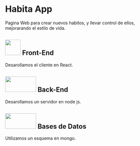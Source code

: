 # Habita App
Pagina Web para crear nuevos habitos, y llevar control de ellos, mejorarando el estilo de vida.

<h2> <img src= "https://upload.wikimedia.org/wikipedia/commons/a/a7/React-icon.svg" width="50" height="50" text-align: center display: block > Front-End  </h2>
Desarollamos el cliente en React.

<h2> <img src= "https://upload.wikimedia.org/wikipedia/commons/d/d9/Node.js_logo.svg" width="100" height="50"> Back-End </h2>
Desarollamos un servidor en node js.

<h2> <img src= "https://matr1x.cubava.cu/files/2019/12/mongo-db-logo-1.png" width="100" height="50"> Bases de Datos </h2>
Utilizamos un esquema en mongo.



